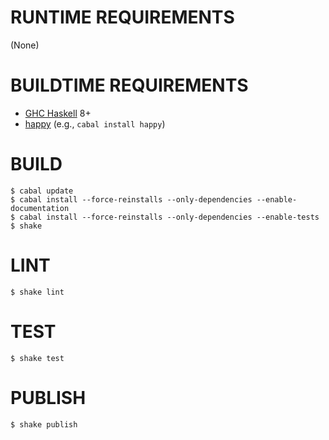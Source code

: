 # RUNTIME REQUIREMENTS

(None)

# BUILDTIME REQUIREMENTS

* [GHC Haskell](http://www.haskell.org/) 8+
* [happy](https://hackage.haskell.org/package/happy) (e.g., `cabal install happy`)

# BUILD

```console
$ cabal update
$ cabal install --force-reinstalls --only-dependencies --enable-documentation
$ cabal install --force-reinstalls --only-dependencies --enable-tests
$ shake
```

# LINT

```console
$ shake lint
```

# TEST

```console
$ shake test
```

# PUBLISH

```console
$ shake publish
```
